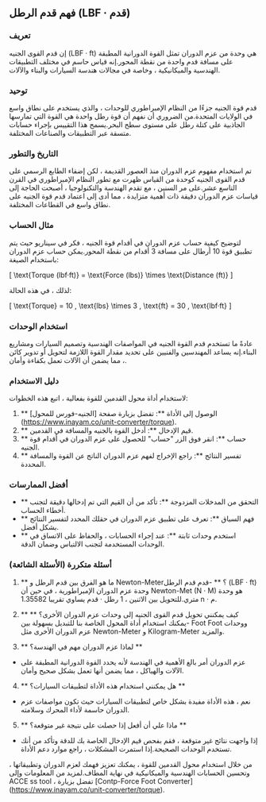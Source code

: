 ## فهم قدم الرطل (LBF · قدم)

### تعريف
إن قدم القوى الجنيه (LBF · ft) هي وحدة من عزم الدوران تمثل القوة الدورانية المطبقة على مسافة قدم واحدة من نقطة المحور.إنه قياس حاسم في مختلف التطبيقات الهندسية والميكانيكية ، وخاصة في مجالات هندسة السيارات والبناء والآلات.

### توحيد
قدم قوة الجنيه جزءًا من النظام الإمبراطوري للوحدات ، والذي يستخدم على نطاق واسع في الولايات المتحدة.من الضروري أن نفهم أن قوة رطل واحدة هي القوة التي تمارسها الجاذبية على كتلة رطل على مستوى سطح البحر.يسمح هذا التقييس بإجراء حسابات متسقة عبر التطبيقات والصناعات المختلفة.

### التاريخ والتطور
تم استخدام مفهوم عزم الدوران منذ العصور القديمة ، لكن إضفاء الطابع الرسمي على قدم القوى الجنيه كوحدة من القياس ظهرت مع تطور النظام الإمبراطوري في القرن التاسع عشر.على مر السنين ، مع تقدم الهندسة والتكنولوجيا ، أصبحت الحاجة إلى قياسات عزم الدوران دقيقة ذات أهمية متزايدة ، مما أدى إلى اعتماد قدم قوة الجنيه على نطاق واسع في القطاعات المختلفة.

### مثال الحساب
لتوضيح كيفية حساب عزم الدوران في أقدام قوة الجنيه ، فكر في سيناريو حيث يتم تطبيق قوة 10 أرطال على مسافة 3 أقدام من نقطة المحور.يمكن حساب عزم الدوران باستخدام الصيغة:

\[ \text{Torque (lbf·ft)} = \text{Force (lbs)} \times \text{Distance (ft)} \]

لذلك ، في هذه الحالة:

\[ \text{Torque} = 10 \, \text{lbs} \times 3 \, \text{ft} = 30 \, \text{lbf·ft} \]

### استخدام الوحدات
عادةً ما تستخدم قدم القوة الجنيه في المواصفات الهندسية وتصميم السيارات ومشاريع البناء.إنه يساعد المهندسين والفنيين على تحديد مقدار القوة اللازمة لتحويل أو تدوير كائن ، مما يضمن أن الآلات تعمل بكفاءة وأمان.

### دليل الاستخدام
لاستخدام أداة محول القدمين للقوة بفعالية ، اتبع هذه الخطوات:

1. ** الوصول إلى الأداة **: تفضل بزيارة صفحة [الجنيه-فورس للمحول] (https://www.inayam.co/unit-converter/torque).
2. ** قيم الإدخال **: أدخل القوة بالجنيه والمسافة في القدمين.
3. ** حساب **: انقر فوق الزر "حساب" للحصول على عزم الدوران في أقدام قوة الجنيه.
4. ** تفسير النتائج **: راجع الإخراج لفهم عزم الدوران الناتج عن القوة والمسافة المحددة.

### أفضل الممارسات
- ** التحقق من المدخلات المزدوجة **: تأكد من أن القيم التي تم إدخالها دقيقة لتجنب أخطاء الحساب.
- ** فهم السياق **: تعرف على تطبيق عزم الدوران في حقلك المحدد لتفسير النتائج بشكل أفضل.
- ** استخدم وحدات ثابتة **: عند إجراء الحسابات ، والحفاظ على الاتساق في الوحدات المستخدمة لتجنب الالتباس وضمان الدقة.

### أسئلة متكررة (الأسئلة الشائعة)

1. ** ما هو الفرق بين قدم الرطل و Newton-Meter؟ **
-قدم قدم الرطل (LBF · ft) وحدة عزم الدوران الإمبراطورية ، في حين أن Newton-Met (N · M) هو وحدة متري.للتحويل بين الاثنين ، 1 رطل · قدم يساوي تقريبا 1.35582 n · م.

2. ** كيف يمكنني تحويل قدم القوى الجنيه إلى وحدات عزم الدوران الأخرى؟ **
-يمكنك استخدام أداة المحول الخاصة بنا للتبديل بسهولة بين Foot Foot ووحدات عزم الدوران الأخرى مثل Newton-Meter و Kilogram-Meter والمزيد.

3. ** لماذا عزم الدوران مهم في الهندسة؟ **
- عزم الدوران أمر بالغ الأهمية في الهندسة لأنه يحدد القوة الدورانية المطبقة على الآلات والهياكل ، مما يضمن أنها تعمل بشكل صحيح وأمان.

4. ** هل يمكنني استخدام هذه الأداة لتطبيقات السيارات؟ **
- نعم ، هذه الأداة مفيدة بشكل خاص لتطبيقات السيارات حيث تكون مواصفات عزم الدوران حاسمة لأداء المحرك وسلامته.

5. ** ماذا علي أن أفعل إذا حصلت على نتيجة غير متوقعة؟ **
- إذا واجهت نتائج غير متوقعة ، فقم بفحص قيم الإدخال الخاصة بك للدقة وتأكد من أنك تستخدم الوحدات الصحيحة.إذا استمرت المشكلات ، راجع موارد دعم الأداة.

من خلال استخدام محول القدمين للقوة ، يمكنك تعزيز فهمك لعزم الدوران وتطبيقاتها ، وتحسين الحسابات الهندسية والميكانيكية في نهاية المطاف.لمزيد من المعلومات وإلى ACCE ss tool ، تفضل بزيارة [Contp-Force Foot Converter] (https://www.inayam.co/unit-converter/torque).